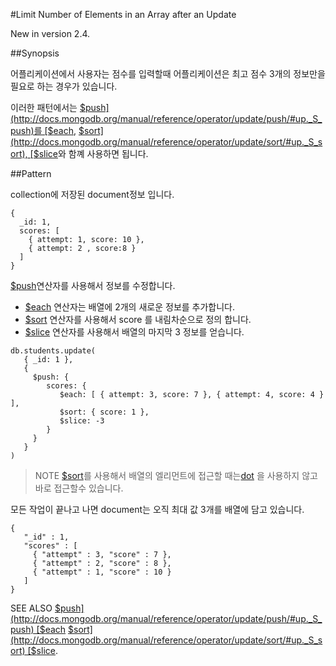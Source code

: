 #Limit Number of Elements in an Array after an Update

New in version 2.4.

##Synopsis

어플리케이션에서 사용자는 점수를 입력할때 어플리케이션은 최고 점수 3개의 정보만을 필요로 하는 경우가 있습니다.

이러한 패턴에서는 [$push](http://docs.mongodb.org/manual/reference/operator/update/push/#up._S_push)를 [$each](http://docs.mongodb.org/manual/reference/operator/update/each/#up._S_each), [$sort](http://docs.mongodb.org/manual/reference/operator/update/sort/#up._S_sort), [$slice](http://docs.mongodb.org/manual/reference/operator/update/slice/#up._S_slice)와 함꼐 사용하면 됩니다.


##Pattern

collection에 저장된 document정보 입니다.
```
{
  _id: 1,
  scores: [
    { attempt: 1, score: 10 },
    { attempt: 2 , score:8 }
  ]
}
```
[$push](http://docs.mongodb.org/manual/reference/operator/update/push/#up._S_push)연산자를 사용해서 정보를 수정합니다.

- [$each](http://docs.mongodb.org/manual/reference/operator/update/each/#up._S_each) 연산자는 배열에 2개의 새로운 정보를 추가합니다.
- [$sort](http://docs.mongodb.org/manual/reference/operator/update/sort/#up._S_sort) 연산자를 사용해서 score 를 내림차순으로 정의 합니다.
- [$slice](http://docs.mongodb.org/manual/reference/operator/update/slice/#up._S_slice) 연산자를 사용해서 배열의 마지막 3 정보를 얻습니다.

```
db.students.update(
   { _id: 1 },
   {
     $push: {
        scores: {
           $each: [ { attempt: 3, score: 7 }, { attempt: 4, score: 4 } ],
           $sort: { score: 1 },
           $slice: -3
        }
     }
   }
)
```

>NOTE
[$sort](http://docs.mongodb.org/manual/reference/operator/update/sort/#up._S_sort)를 사용해서 배열의 엘리먼트에 접근할 때는[dot](http://docs.mongodb.org/manual/reference/glossary/#term-dot-notation) 을 사용하지 않고 바로 접근할수 있습니다.

모든 작업이 끝나고 나면 document는 오직 최대 값 3개를 배열에 담고 있습니다.
```
{
   "_id" : 1,
   "scores" : [
     { "attempt" : 3, "score" : 7 },
     { "attempt" : 2, "score" : 8 },
     { "attempt" : 1, "score" : 10 }
   ]
}
```

SEE ALSO
[$push](http://docs.mongodb.org/manual/reference/operator/update/push/#up._S_push) 
[$each](http://docs.mongodb.org/manual/reference/operator/update/each/#up._S_each) 
[$sort](http://docs.mongodb.org/manual/reference/operator/update/sort/#up._S_sort)
[$slice](http://docs.mongodb.org/manual/reference/operator/update/slice/#up._S_slice).